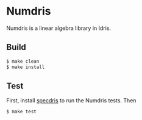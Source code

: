 # Numdris

Numdris is a linear algebra library in Idris. 


 ## Build
 ```bash
 $ make clean
 $ make install
 ```

 ## Test
 First, install [specdris](https://github.com/pheymann/specdris) to run the Numdris tests.
 Then
 ```bash
 $ make test
 ```
